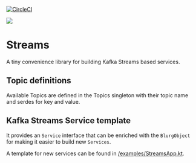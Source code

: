 [![CircleCI](https://circleci.com/gh/navikt/dagpenger-streams.svg?style=svg)](https://circleci.com/gh/navikt/dagpenger-streams)

[![](https://jitpack.io/v/navikt/dagpenger-streams.svg)](https://jitpack.io/#navikt/dagpenger-streams)

# Streams

A tiny convenience library for building Kafka Streams based services.

## Topic definitions

Available Topics are defined in the Topics singleton with their topic name and
serdes for key and value.

## Kafka Streams Service template

It provides an `Service` interface that can be enriched with the `BlurgObject`
for making it easier to build new `Services`.

A template for new services can be found in [/examples/StreamsApp.kt](/examples/StreamsApp.kt).
